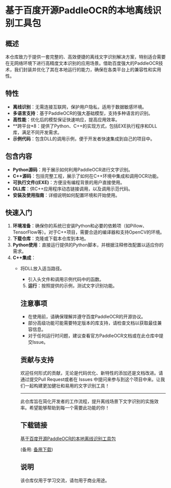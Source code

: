 # 基于百度开源PaddleOCR的本地离线识别工具包

## 概述

本仓库致力于提供一套完整的、高效便捷的离线文字识别解决方案，特别适合需要在无网络环境下进行高精度文本识别的应用场景。借助百度强大的PaddleOCR技术，我们封装并优化了其在本地运行的能力，确保在各类平台上的兼容性和实用性。

## 特性

- **离线识别**：无需连接互联网，保护用户隐私，适用于数据敏感环境。
- **多语言支持**：基于PaddleOCR的强大基础模型，支持多种语言的识别。
- **高性能**：优化后的模型保证快速响应，提高应用效率。
- **跨平台*8：提供了Python、C++的实现方式，包括EXE执行程序和DLL库，满足不同开发需求。
- **示例代码**：包含DLL的调用示例，便于开发者快速集成到自己的项目中。

## 包含内容

- **Python源码**：用于展示如何利用PaddleOCR进行文字识别。
- **C++源码**：包括完整工程，展示了如何在C++环境中集成和调用OCR功能。
- **可执行文件((EXE)**：方便没有编程背景的用户直接使用。
- **DLL库**：供C++应用程序动态链接调用，以及调用示范代码。
- **安装及使用指南**：详细说明如何配置环境和开始使用。

## 快速入门

1. **环境准备**：确保你的系统已安装Python和必要的依赖项（如Pillow、TensorFlow等）。对于C++项目，需要合适的编译器和支持OpenCV的环境。
2. **下载仓库**：克隆或下载本仓库到本地。
3. **Python使用**：直接运行提供的Python脚本，并根据注释修改配置以适应你的需求。
4. **C++集成**：
   - 将DLL放入适当路径。
      - 引入头文件和调用示例代码中的函数。
      5. **运行**：按照提供的示例，测试文字识别功能。

      ## 注意事项

      - 在使用前，请确保理解并遵守百度PaddleOCR的开源协议。
      - 部分高级功能可能需要特定版本的库支持，请检查文档以获取最佳兼容信息。
      - 对于任何运行时问题，建议查看官方PaddleOCR文档或在此仓库中提交Issue。

      ## 贡献与支持

      欢迎任何形式的贡献，无论是代码优化、新特性的添加还是文档改进。请通过提交Pull Request或者在 Issues 中提问来参与到这个项目中来。让我们一起构建更加健壮和易用的文字识别工具！

      ---

      此仓库旨在简化开发者的工作流程，提升离线场景下文字识别的实施效率。希望能够帮助到每一个需要此功能的你！

      ## 下载链接
      [基于百度开源PaddleOCR的本地离线识别工具包](https://pan.quark.cn/s/27ab93bafd42) 

      (备用: [备用下载](https://pan.baidu.com/s/1LnT64O87iDm0pfwe27f-Yw?pwd=1234))

      ## 说明

      该仓库仅用于学习交流，请勿用于商业用途。
